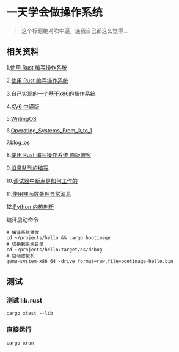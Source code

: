 # 一天学会做操作系统
> 这个标题绝对吹牛逼，连我自己都这么觉得...


## 相关资料 

1.[使用 Rust 编写操作系统](https://rust.cc/article?id=57e7ead4-7596-41cb-913e-7bd075caa7f4)

2.[使用 Rust 编写操作系统](https://github.com/rustcc/writing-an-os-in-rust)

3.[自己实现的一个基于x86的操作系统](https://bbs.pediy.com/thread-182967.htm)

4.[XV6 中译版](https://github.com/deyuhua/xv6-book-chinese/blob/master/book/zh/chap01.md)

5.[WritingOS](http://oldlinux.org/Linux.old/docs/WritingOS.pdf)

6.[Operating_Systems_From_0_to_1](./doc/Operating_Systems_From_0_to_1.pdf)

7.[blog_os](https://github.com/phil-opp/blog_os)

8.[使用 Rust 编写操作系统 原版博客](http://os.phil-opp.com/)

9.[消息队列的编写](https://github.com/johnmq/john)

10.[调试器中断点是如何工作的](https://eli.thegreenplace.net/2011/01/27/how-debuggers-work-part-2-breakpoints)

11.[使用裸函数处理异常消息](https://os.phil-opp.com/first-edition/extra/naked-exceptions/)

12.[Python 内核剖析](https://eli.thegreenplace.net/tag/python-internals)

编译启动命令
```shell
# 编译系统镜像
cd ~/projects/hello && cargo bootimage
# 切换到系统目录
cd ~/projects/hello/target/os/debug
# 启动虚拟机
qemu-system-x86_64 -drive format=raw,file=bootimage-hello.bin

```

## 测试
### 测试 lib.rust
```shell
cargo xtest --lib
```
### 直接运行
```shell
cargo xrun
```

